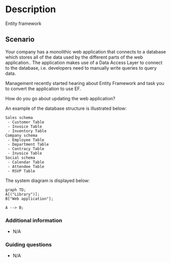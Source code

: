 # Description
Entity framework

## Scenario
Your company has a monolithic web application that connects to a database which stores all of the data used by the different parts of the web application.. The application makes use of a 
Data Access Layer to connect to the database, i.e. developers need to manually write queries to query data.

Management recently started hearing about Entity Framework and task you to convert the application to use EF.

How do you go about updating the web application?

An example of the database structure is illustrated below:
```
Sales schema
 - Customer Table
 - Invoice Table
 - Inventory Table
Company schema
 - Employee Table
 - Department Table
 - Contracy Table
 - Invoice Table
Social schema
 - Calendar Table
 - Attendee Table
 - RSVP Table
```

The system diagram is displayed below:

```mermaid
graph TD;
A[("Library")];
B["Web application"];

A --> B;

```

### Additional information
 - N/A

### Guiding questions
 - N/A